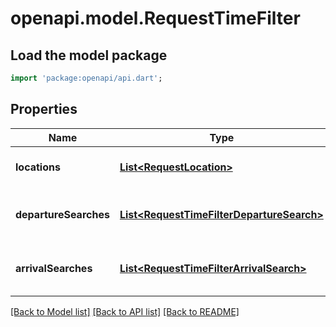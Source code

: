# openapi.model.RequestTimeFilter

## Load the model package
```dart
import 'package:openapi/api.dart';
```

## Properties
Name | Type | Description | Notes
------------ | ------------- | ------------- | -------------
**locations** | [**List&lt;RequestLocation&gt;**](RequestLocation.md) |  | [default to const []]
**departureSearches** | [**List&lt;RequestTimeFilterDepartureSearch&gt;**](RequestTimeFilterDepartureSearch.md) |  | [optional] [default to const []]
**arrivalSearches** | [**List&lt;RequestTimeFilterArrivalSearch&gt;**](RequestTimeFilterArrivalSearch.md) |  | [optional] [default to const []]

[[Back to Model list]](../README.md#documentation-for-models) [[Back to API list]](../README.md#documentation-for-api-endpoints) [[Back to README]](../README.md)


